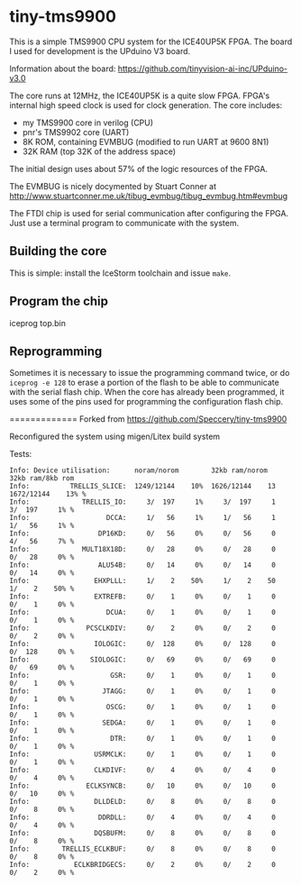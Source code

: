# tiny-tms9900

This is a simple TMS9900 CPU system for the ICE40UP5K FPGA.
The board I used for development is the UPduino V3 board.

Information about the board: https://github.com/tinyvision-ai-inc/UPduino-v3.0

The core runs at 12MHz, the ICE40UP5K is a quite slow FPGA. FPGA's internal high speed clock is used for clock generation. The core includes:
* my TMS9900 core in verilog (CPU)
* pnr's TMS9902 core (UART)
* 8K ROM, containing EVMBUG (modified to run UART at 9600 8N1)
* 32K RAM (top 32K of the address space)

The initial design uses about 57% of the logic resources of the FPGA.

The EVMBUG is nicely docymented by Stuart Conner at http://www.stuartconner.me.uk/tibug_evmbug/tibug_evmbug.htm#evmbug

The FTDI chip is used for serial communication after configuring the FPGA. Just use a terminal program to communicate with the system. 

Building the core
-----------------
This is simple: install the IceStorm toolchain and issue `make`.

Program the chip
----------------
iceprog top.bin

Reprogramming
-------------
Sometimes it is necessary to issue the programming command twice, or do `iceprog -e 128` to erase a portion of the flash to be able to communicate with the serial flash chip. When the core has already been programmed, it uses some of the pins used for programming the configuration flash chip.


=============
Forked from https://github.com/Speccery/tiny-tms9900


Reconfigured the system using migen/Litex build system

Tests:
```
Info: Device utilisation:      noram/norom        32kb ram/norom    32kb ram/8kb rom
Info: 	       TRELLIS_SLICE:  1249/12144    10%  1626/12144    13  1672/12144    13% %
Info: 	          TRELLIS_IO:     3/  197     1%     3/  197     1     3/  197     1% %
Info: 	                DCCA:     1/   56     1%     1/   56     1     1/   56     1% %
Info: 	              DP16KD:     0/   56     0%     0/   56     0     4/   56     7% %
Info: 	          MULT18X18D:     0/   28     0%     0/   28     0     0/   28     0% %
Info: 	              ALU54B:     0/   14     0%     0/   14     0     0/   14     0% %
Info: 	             EHXPLLL:     1/    2    50%     1/    2    50     1/    2    50% %
Info: 	             EXTREFB:     0/    1     0%     0/    1     0     0/    1     0% %
Info: 	                DCUA:     0/    1     0%     0/    1     0     0/    1     0% %
Info: 	           PCSCLKDIV:     0/    2     0%     0/    2     0     0/    2     0% %
Info: 	             IOLOGIC:     0/  128     0%     0/  128     0     0/  128     0% %
Info: 	            SIOLOGIC:     0/   69     0%     0/   69     0     0/   69     0% %
Info: 	                 GSR:     0/    1     0%     0/    1     0     0/    1     0% %
Info: 	               JTAGG:     0/    1     0%     0/    1     0     0/    1     0% %
Info: 	                OSCG:     0/    1     0%     0/    1     0     0/    1     0% %
Info: 	               SEDGA:     0/    1     0%     0/    1     0     0/    1     0% %
Info: 	                 DTR:     0/    1     0%     0/    1     0     0/    1     0% %
Info: 	             USRMCLK:     0/    1     0%     0/    1     0     0/    1     0% %
Info: 	             CLKDIVF:     0/    4     0%     0/    4     0     0/    4     0% %
Info: 	           ECLKSYNCB:     0/   10     0%     0/   10     0     0/   10     0% %
Info: 	             DLLDELD:     0/    8     0%     0/    8     0     0/    8     0% %
Info: 	              DDRDLL:     0/    4     0%     0/    4     0     0/    4     0% %
Info: 	             DQSBUFM:     0/    8     0%     0/    8     0     0/    8     0% %
Info: 	     TRELLIS_ECLKBUF:     0/    8     0%     0/    8     0     0/    8     0% %
Info: 	        ECLKBRIDGECS:     0/    2     0%     0/    2     0     0/    2     0% %
```

